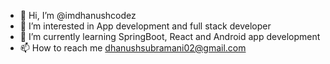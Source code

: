 - 👋 Hi, I’m @imdhanushcodez
- 👀 I’m interested in App development and full stack developer
- 🌱 I’m currently learning SpringBoot, React and Android app development
- 📫 How to reach me dhanushsubramani02@gmail.com

